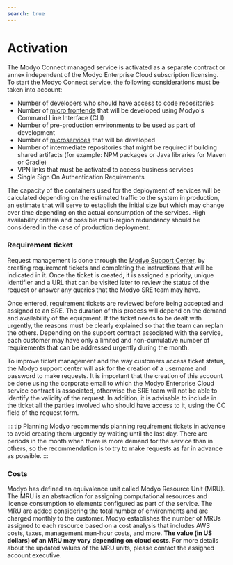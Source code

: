 ```yaml
---
search: true
---
```


# Activation
The Modyo Connect managed service is activated as a separate contract or annex independent of the Modyo Enterprise Cloud subscription licensing. To start the Modyo Connect service, the following considerations must be taken into account:
- Number of developers who should have access to code repositories
- Number of [micro frontends](resources/microfrontends.md) that will be developed using Modyo's Command Line Interface (CLI)
- Number of pre-production environments to be used as part of development
- Number of [microservices](resources/microservices.md) that will be developed 
- Number of intermediate repositories that might be required if building shared artifacts (for example: NPM packages or Java libraries for Maven or Gradle)
- VPN links that must be activated to access business services
- Single Sign On Authentication Requirements

The capacity of the containers used for the deployment of services will be calculated depending on the estimated traffic to the system in production, an estimate that will serve to establish the initial size but which may change over time depending on the actual consumption of the services. High availability criteria and possible multi-region redundancy should be considered in the case of production deployment.

### Requirement ticket
Request management is done through the [Modyo Support Center](https://support.modyo.com), by creating requirement tickets and completing the instructions that will be indicated in it. Once the ticket is created, it is assigned a priority, unique identifier and a URL that can be visited later to review the status of the request or answer any queries that the Modyo SRE team may have.

Once entered, requirement tickets are reviewed before being accepted and assigned to an SRE. The duration of this process will depend on the demand and availability of the equipment. If the ticket needs to be dealt with urgently, the reasons must be clearly explained so that the team can replan the others. Depending on the support contract associated with the service, each customer may have only a limited and non-cumulative number of requirements that can be addressed urgently during the month.

To improve ticket management and the way customers access ticket status, the Modyo support center will ask for the creation of a username and password to make requests. It is important that the creation of this account be done using the corporate email to which the Modyo Enterprise Cloud service contract is associated, otherwise the SRE team will not be able to identify the validity of the request. In addition, it is advisable to include in the ticket all the parties involved who should have access to it, using the CC field of the request form.

::: tip Planning 
Modyo recommends planning requirement tickets in advance to avoid creating them urgently by waiting until the last day. There are periods in the month when there is more demand for the service than in others, so the recommendation is to try to make requests as far in advance as possible.
:::

### Costs
Modyo has defined an equivalence unit called Modyo Resource Unit (MRU). The MRU is an abstraction for assigning computational resources and license consumption to elements configured as part of the service. The MRU are added considering the total number of environments and are charged monthly to the customer. Modyo establishes the number of MRUs assigned to each resource based on a cost analysis that includes AWS costs, taxes, management man-hour costs, and more. **The value (in US dollars) of an MRU may vary depending on cloud costs**. For more details about the updated values of the MRU units, please contact the assigned account executive.
